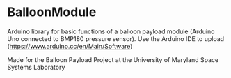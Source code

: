# BalloonModule
Arduino library for basic functions of a balloon payload module (Arduino Uno connected to BMP180 pressure sensor). Use the Arduino IDE to upload (https://www.arduino.cc/en/Main/Software)

Made for the Balloon Payload Project at the University of Maryland Space Systems Laboratory
